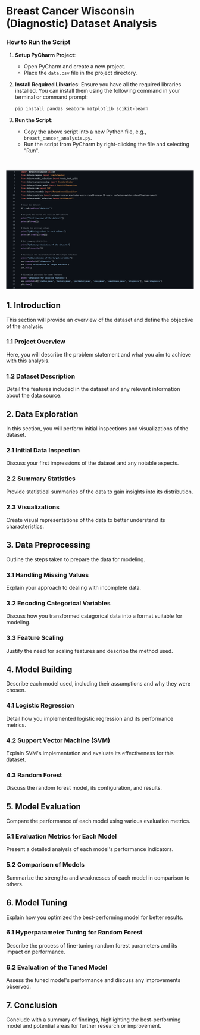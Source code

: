 # Breast Cancer Wisconsin (Diagnostic) Dataset Analysis

### How to Run the Script

1. **Setup PyCharm Project**:
    - Open PyCharm and create a new project.
    - Place the `data.csv` file in the project directory.

2. **Install Required Libraries**:
    Ensure you have all the required libraries installed. You can install them using the following command in your terminal or command prompt:

    ```bash
    pip install pandas seaborn matplotlib scikit-learn
    ```

3. **Run the Script**:
    - Copy the above script into a new Python file, e.g., `breast_cancer_analysis.py`.
    - Run the script from PyCharm by right-clicking the file and selecting "Run".
<br>
<p><img src="screenshot.png" alt="screenshot"></p>


## 1. Introduction
This section will provide an overview of the dataset and define the objective of the analysis.

### 1.1 Project Overview
Here, you will describe the problem statement and what you aim to achieve with this analysis.

### 1.2 Dataset Description
Detail the features included in the dataset and any relevant information about the data source.

## 2. Data Exploration
In this section, you will perform initial inspections and visualizations of the dataset.

### 2.1 Initial Data Inspection
Discuss your first impressions of the dataset and any notable aspects.

### 2.2 Summary Statistics
Provide statistical summaries of the data to gain insights into its distribution.

### 2.3 Visualizations
Create visual representations of the data to better understand its characteristics.

## 3. Data Preprocessing
Outline the steps taken to prepare the data for modeling.

### 3.1 Handling Missing Values
Explain your approach to dealing with incomplete data.

### 3.2 Encoding Categorical Variables
Discuss how you transformed categorical data into a format suitable for modeling.

### 3.3 Feature Scaling
Justify the need for scaling features and describe the method used.

## 4. Model Building
Describe each model used, including their assumptions and why they were chosen.

### 4.1 Logistic Regression
Detail how you implemented logistic regression and its performance metrics.

### 4.2 Support Vector Machine (SVM)
Explain SVM's implementation and evaluate its effectiveness for this dataset.

### 4.3 Random Forest
Discuss the random forest model, its configuration, and results.

## 5. Model Evaluation
Compare the performance of each model using various evaluation metrics.

### 5.1 Evaluation Metrics for Each Model
Present a detailed analysis of each model's performance indicators.

### 5.2 Comparison of Models
Summarize the strengths and weaknesses of each model in comparison to others.

## 6. Model Tuning
Explain how you optimized the best-performing model for better results.

### 6.1 Hyperparameter Tuning for Random Forest
Describe the process of fine-tuning random forest parameters and its impact on performance.

### 6.2 Evaluation of the Tuned Model
Assess the tuned model's performance and discuss any improvements observed.

## 7. Conclusion
Conclude with a summary of findings, highlighting the best-performing model and potential areas for further research or improvement.

